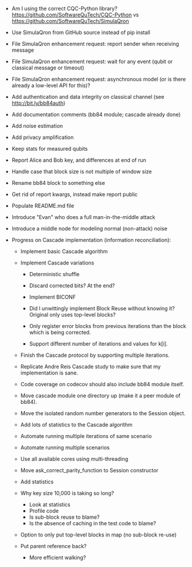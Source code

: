  * Am I using the correct CQC-Python library? https://github.com/SoftwareQuTech/CQC-Python vs https://github.com/SoftwareQuTech/SimulaQron

 * Use SimulaQron from GitHub source instead of pip install

 * File SimulaQron enhancement request: report sender when receiving message

 * File SimulaQron enhancement request: wait for any event (qubit or classical message or timeout)

 * File SimulaQron enhancement request: asynchronous model (or is there already a low-level API for this)?

 * Add authentication and data integrity on classical channel (see http://bit.ly/bb84auth)

 * Add documentation comments (bb84 module; cascade already done)

 * Add noise estimation

 * Add privacy amplification

 * Keep stats for measured qubits

 * Report Alice and Bob key, and differences at end of run

 * Handle case that block size is not multiple of window size

 * Rename bb84 block to something else

 * Get rid of report kwargs, instead make report public

 * Populate README.md file

 * Introduce "Evan" who does a full man-in-the-middle attack

 * Introduce a middle node for modeling normal (non-attack) noise

 * Progress on Cascade implementation (information reconciliation):

   * Implement basic Cascade algorithm

   * Implement Cascade variations

     * Deterministic shuffle

     * Discard corrected bits? At the end?

     * Implement BICONF

     * Did I unwittingly implement Block Reuse without knowing it? Original only uses top-level blocks?

     * Only register error blocks from previous iterations than the block which is being corrected.

     * Support different number of iterations and values for k[i].

   * Finish the Cascade protocol by supporting multiple iterations.

   * Replicate Andre Reis Cascade study to make sure that my implementation is sane.

   * Code coverage on codecov should also include bb84 module itself.

   * Move cascade module one directory up (make it a peer module of bb84).

   * Move the isolated random number generators to the Session object.

   * Add lots of statistics to the Cascade algorithm

   * Automate running multiple iterations of same scenario

   * Automate running multiple scenarios

   * Use all available cores using multi-threading

   * Move ask_correct_parity_function to Session constructor

   * Add statistics

   * Why key size 10,000 is taking so long?
     - Look at statistics
     - Profile code
     - Is sub-block reuse to blame?
     - Is the absence of caching in the test code to blame?

   * Option to only put top-level blocks in map (no sub-block re-use)

   * Put parent reference back?
     - More efficient walking?

